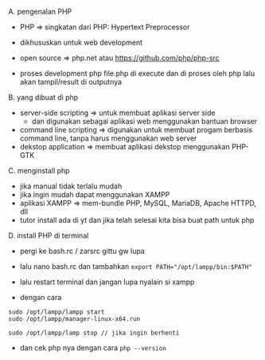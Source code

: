A. pengenalan PHP
- PHP => singkatan dari PHP: Hypertext Preprocessor
- dikhususkan untuk web development
- open source => php.net atau https://github.com/php/php-src

- proses development php
file.php di execute dan di proses oleh php lalu akan tampil/result di outputnya

B. yang dibuat di php
- server-side scripting => untuk membuat aplikasi server side
    - dan digunakan sebagai aplikasi web menggunakan bantuan browser
- command line scripting => digunakan untuk membuat progam berbasis command line, tanpa harus menggunakan web server
- dekstop application => membuat aplikasi dekstop menggunakan PHP-GTK

C. menginstall php
- jika manual tidak terlalu mudah
- jika ingin mudah dapat menggunakan XAMPP
- aplikasi XAMPP => mem-bundle PHP, MySQL, MariaDB, Apache HTTPD, dll
- tutor install ada di yt dan jika telah selesai kita bisa buat path untuk php

D. install PHP di terminal
- pergi ke bash.rc / zarsrc gittu gw lupa
- lalu nano bash.rc dan tambahkan
```export PATH="/opt/lampp/bin:$PATH"```

- lalu restart terminal dan jangan lupa nyalain si xampp
- dengan cara
```
sudo /opt/lampp/lampp start
sudo /opt/lampp/manager-linux-x64.run

sudo /opt/lampp/lamp stop // jika ingin berhenti
```
- dan cek php nya dengan cara
```php --version```